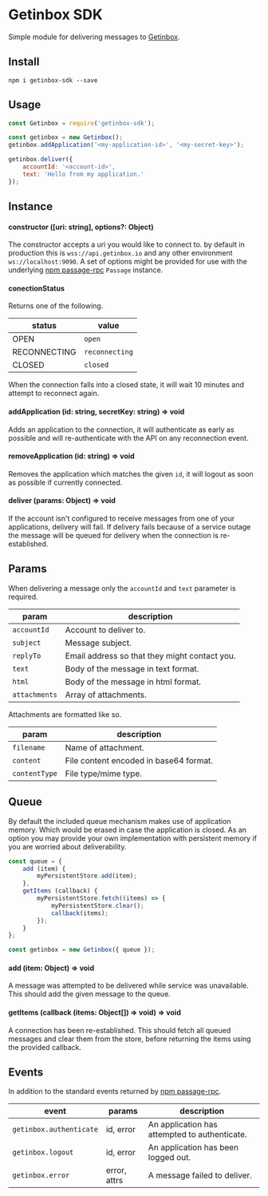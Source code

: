 # Getinbox SDK

Simple module for delivering messages to [Getinbox](https://www.getinbox.io).

## Install

```
npm i getinbox-sdk --save
```

## Usage

```javascript
const Getinbox = require('getinbox-sdk');

const getinbox = new Getinbox();
getinbox.addApplication('<my-application-id>', '<my-secret-key>');
```
```javascript
getinbox.deliver({
    accountId: '<account-id>',
    text: 'Hello from my application.'
});
```

## Instance

#### constructor ([uri: string], options?: Object)

The constructor accepts a uri you would like to connect to. by default in production this is `wss://api.getinbox.io` and any other environment `ws://localhost:9090`. A set of options might be provided for use with the underlying [npm passage-rpc](https://www.npmjs.com/package/passage-rpc) `Passage` instance.

#### conectionStatus

Returns one of the following.

| status | value |
| - | - |
| OPEN | `open` |
| RECONNECTING | `reconnecting` |
| CLOSED | `closed` |

When the connection falls into a closed state, it will wait 10 minutes and attempt to reconnect again.

#### addApplication (id: string, secretKey: string) => void

Adds an application to the connection, it will authenticate as early as possible and will re-authenticate with the API on any reconnection event.

#### removeApplication (id: string) => void

Removes the application which matches the given `id`, it will logout as soon as possible if currently connected.

#### deliver (params: Object) => void

If the account isn't configured to receive messages from one of your applications, delivery will fail. If delivery fails because of a service outage the message will be queued for delivery when the connection is re-established.

## Params

When delivering a message only the `accountId` and `text` parameter is required.

| param | description |
| - | - |
| `accountId` | Account to deliver to. |
| `subject` | Message subject. |
| `replyTo` | Email address so that they might contact you. |
| `text` | Body of the message in text format. |
| `html` | Body of the message in html format. |
| `attachments` | Array of attachments. |

Attachments are formatted like so.

| param | description |
| - | - |
| `filename` | Name of attachment. |
| `content` | File content encoded in base64 format. |
| `contentType` | File type/mime type. |

## Queue

By default the included queue mechanism makes use of application memory. Which would be erased in case the application is closed. As an option you may provide your own implementation with persistent memory if you are worried about deliverability.

```javascript
const queue = {
    add (item) {
        myPersistentStore.add(item);
    },
    getItems (callback) {
        myPersistentStore.fetch((items) => {
            myPersistentStore.clear();
            callback(items);
        });
    }
};

const getinbox = new Getinbox({ queue });
```

#### add (item: Object) => void

A message was attempted to be delivered while service was unavailable. This should add the given message to the queue.

#### getItems (callback (items: Object[]) => void) => void

A connection has been re-established. This should fetch all queued messages and clear them from the store, before returning the items using the provided callback.

## Events

In addition to the standard events returned by [npm passage-rpc](https://www.npmjs.com/package/passage-rpc).

| event | params | description |
| - | - | - |
| `getinbox.authenticate` | id, error | An application has attempted to authenticate. |
| `getinbox.logout` | id, error | An application has been logged out. |
| `getinbox.error` | error, attrs | A message failed to deliver. |
